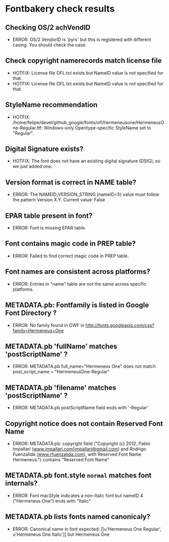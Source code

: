 # Fontbakery check results
## Checking OS/2 achVendID
* ERROR: OS/2 VendorID is 'pyrs' but this is registered with different casing. You should check the case.

## Check copyright namerecords match license file
* HOTFIX: License file OFL.txt exists but NameID value is not specified for that.
* HOTFIX: License file OFL.txt exists but NameID value is not specified for that.

## StyleName recommendation
* HOTFIX: /home/felipe/devel/github_google/fonts/ofl/hermeneusone/HermeneusOne-Regular.ttf: Windows-only Opentype-specific StyleName set to "Regular".

## Digital Signature exists?
* HOTFIX: The font does not have an existing digital signature (DSIG), so we just added one.

## Version format is correct in NAME table?
* ERROR: The NAMEID_VERSION_STRING (nameID=5) value must follow the pattern Version X.Y. Current value: False

## EPAR table present in font?
* ERROR: Font is missing EPAR table.

## Font contains magic code in PREP table?
* ERROR: Failed to find correct magic code in PREP table.

## Font names are consistent across platforms?
* ERROR: Entries in "name" table are not the same across specific platforms.

## METADATA.pb: Fontfamily is listed in Google Font Directory ?
* ERROR: No family found in GWF in http://fonts.googleapis.com/css?family=Hermeneus+One

## METADATA.pb 'fullName' matches 'postScriptName' ?
* ERROR: METADATA.pb full_name="Hermeneus One" does not match post_script_name = "HermeneusOne-Regular"

## METADATA.pb 'filename' matches 'postScriptName' ?
* ERROR: METADATA.pb postScriptName field ends with '-Regular'

## Copyright notice does not contain Reserved Font Name
* ERROR: METADATA.pb: copyright field ("Copyright (c) 2012, Pablo Impallari (www.impallari.com|impallari@gmail.com) and Rodrigo Fuenzalida (www.rfuenzalida.com), with Reserved Font Name Hermeneus.") contains "Reserved Font Name"

## METADATA.pb font.style `normal` matches font internals?
* ERROR: Font macStyle indicates a non-Italic font but nameID 4 ("Hermeneus One") ends with "Italic"

## METADATA.pb lists fonts named canonicaly?
* ERROR: Canonical name in font expected: [[u'Hermeneus One Regular', u'Hermeneus One Italic']] but Hermeneus One


